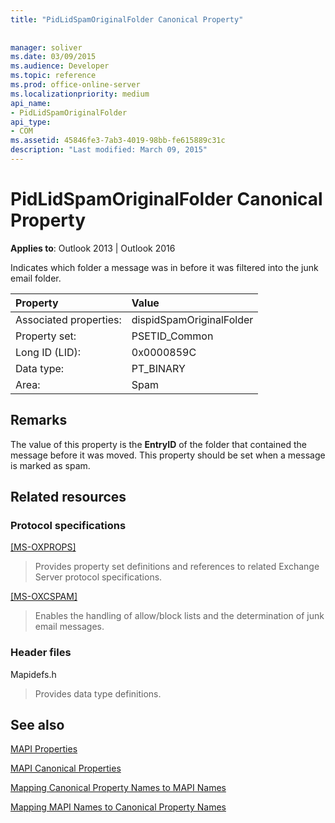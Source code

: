 ```yaml
---
title: "PidLidSpamOriginalFolder Canonical Property"
 
 
manager: soliver
ms.date: 03/09/2015
ms.audience: Developer
ms.topic: reference
ms.prod: office-online-server
ms.localizationpriority: medium
api_name:
- PidLidSpamOriginalFolder
api_type:
- COM
ms.assetid: 45846fe3-7ab3-4019-98bb-fe615889c31c
description: "Last modified: March 09, 2015"
---
```


# PidLidSpamOriginalFolder Canonical Property

  
  
**Applies to**: Outlook 2013 | Outlook 2016 
  
Indicates which folder a message was in before it was filtered into the junk email folder.
  
|Property|Value|
|:-----|:-----|
|Associated properties:  <br/> |dispidSpamOriginalFolder  <br/> |
|Property set:  <br/> |PSETID_Common  <br/> |
|Long ID (LID):  <br/> |0x0000859C  <br/> |
|Data type:  <br/> |PT_BINARY  <br/> |
|Area:  <br/> |Spam  <br/> |
   
## Remarks

The value of this property is the **EntryID** of the folder that contained the message before it was moved. This property should be set when a message is marked as spam. 
  
## Related resources

### Protocol specifications

[[MS-OXPROPS]](https://msdn.microsoft.com/library/f6ab1613-aefe-447d-a49c-18217230b148%28Office.15%29.aspx)
  
> Provides property set definitions and references to related Exchange Server protocol specifications.
    
[[MS-OXCSPAM]](https://msdn.microsoft.com/library/522f8587-4aed-4cd6-831b-40bd87862189%28Office.15%29.aspx)
  
> Enables the handling of allow/block lists and the determination of junk email messages.
    
### Header files

Mapidefs.h
  
> Provides data type definitions.
    
## See also



[MAPI Properties](mapi-properties.md)
  
[MAPI Canonical Properties](mapi-canonical-properties.md)
  
[Mapping Canonical Property Names to MAPI Names](mapping-canonical-property-names-to-mapi-names.md)
  
[Mapping MAPI Names to Canonical Property Names](mapping-mapi-names-to-canonical-property-names.md)

